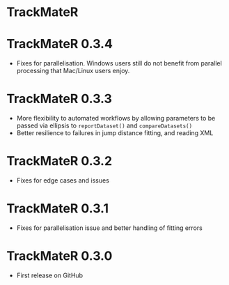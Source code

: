 # TrackMateR

# TrackMateR 0.3.4

- Fixes for parallelisation. Windows users still do not benefit from parallel processing that Mac/Linux users enjoy.

# TrackMateR 0.3.3

- More flexibility to automated workflows by allowing parameters to be passed via ellipsis to `reportDataset()` and `compareDatasets()`
- Better resilience to failures in jump distance fitting, and reading XML

# TrackMateR 0.3.2

- Fixes for edge cases and issues

# TrackMateR 0.3.1

- Fixes for parallelisation issue and better handling of fitting errors

# TrackMateR 0.3.0

- First release on GitHub
